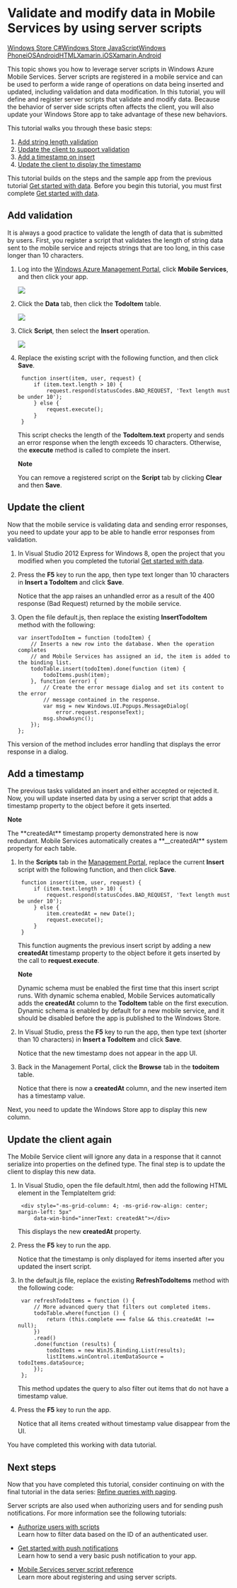 <properties linkid="develop-mobile-tutorials-validate-modify-and-augment-data-js" urlDisplayName="Validate Data" pageTitle="Use server scripts to validate data (JavaScript)" metaKeywords="" metaDescription="Learn how to use server scripts to validate, modify, and augment data with Windows Azure Mobile Services." metaCanonical="http://www.windowsazure.com/en-us/develop/mobile/tutorials/validate-modify-and-augment-data-dotnet/" disqusComments="1" umbracoNaviHide="1" />



# Validate and modify data in Mobile Services by using server scripts 
<div class="dev-center-tutorial-selector sublanding"> 
	<a href="/en-us/develop/mobile/tutorials/validate-modify-and-augment-data-dotnet" title="Windows Store C#">Windows Store C#</a><a href="/en-us/develop/mobile/tutorials/validate-modify-and-augment-data-js" title="Windows Store JavaScript" class="current">Windows Store JavaScript</a><a href="/en-us/develop/mobile/tutorials/validate-modify-and-augment-data-wp8" title="Windows Phone">Windows Phone</a><a href="/en-us/develop/mobile/tutorials/validate-modify-and-augment-data-ios" title="iOS">iOS</a><a href="/en-us/develop/mobile/tutorials/validate-modify-and-augment-data-android" title="Android">Android</a><a href="/en-us/develop/mobile/tutorials/validate-modify-and-augment-data-html" title="HTML">HTML</a><a href="/en-us/develop/mobile/tutorials/validate-modify-and-augment-data-xamarin-ios" title="Xamarin.iOS">Xamarin.iOS</a><a href="/en-us/develop/mobile/tutorials/validate-modify-and-augment-data-xamarin-android" title="Xamarin.Android">Xamarin.Android</a>
</div>


This topic shows you how to leverage server scripts in Windows Azure Mobile Services. Server scripts are registered in a mobile service and can be used to perform a wide range of operations on data being inserted and updated, including validation and data modification. In this tutorial, you will define and register server scripts that validate and modify data. Because the behavior of server side scripts often affects the client, you will also update your Windows Store app to take advantage of these new behaviors.

This tutorial walks you through these basic steps:

1. [Add string length validation]
2. [Update the client to support validation]
3. [Add a timestamp on insert]
4. [Update the client to display the timestamp]

This tutorial builds on the steps and the sample app from the previous tutorial [Get started with data]. Before you begin this tutorial, you must first complete [Get started with data].  

## <a name="string-length-validation"></a>Add validation

It is always a good practice to validate the length of data that is submitted by users. First, you register a script that validates the length of string data sent to the mobile service and rejects strings that are too long, in this case longer than 10 characters.

1. Log into the [Windows Azure Management Portal], click **Mobile Services**, and then click your app. 

   ![][0]

2. Click the **Data** tab, then click the **TodoItem** table.

   ![][1]

3. Click **Script**, then select the **Insert** operation.

   ![][2]

4. Replace the existing script with the following function, and then click **Save**.

        function insert(item, user, request) {
            if (item.text.length > 10) {
                request.respond(statusCodes.BAD_REQUEST, 'Text length must be under 10');
            } else {
                request.execute();
            }
        }

    This script checks the length of the **TodoItem.text** property and sends an error response when the length exceeds 10 characters. Otherwise, the **execute** method is called to complete the insert.

    <div class="dev-callout"> 
	<b>Note</b> 
	<p>You can remove a registered script on the <strong>Script</strong> tab by clicking <strong>Clear</strong> and then <strong>Save</strong>.</p></div>	

## <a name="update-client-validation"></a>Update the client

Now that the mobile service is validating data and sending error responses, you need to update your app to be able to handle error responses from validation.

1. In Visual Studio 2012 Express for Windows 8, open the project that you modified when you completed the tutorial [Get started with data].

2. Press the **F5** key to run the app, then type text longer than 10 characters in **Insert a TodoItem** and click **Save**.

   Notice that the app raises an unhandled error as a result of the 400 response (Bad Request) returned by the mobile service.

6. 	Open the file default.js, then replace the existing **InsertTodoItem** method with the following:

        var insertTodoItem = function (todoItem) {
            // Inserts a new row into the database. When the operation completes
            // and Mobile Services has assigned an id, the item is added to the binding list.
            todoTable.insert(todoItem).done(function (item) {
                todoItems.push(item);
            }, function (error) {
                // Create the error message dialog and set its content to the error
                // message contained in the response.
                var msg = new Windows.UI.Popups.MessageDialog(
                    error.request.responseText);
                msg.showAsync();
            });
        };

   This version of the method includes error handling that displays the error response in a dialog.

## <a name="add-timestamp"></a>Add a timestamp

The previous tasks validated an insert and either accepted or rejected it. Now, you will update inserted data by using a server script that adds a timestamp property to the object before it gets inserted.

<div class="dev-callout"><b>Note</b>
<p>The **createdAt** timestamp property demonstrated here is now redundant. Mobile Services automatically creates a **__createdAt** system property for each table.</p>
</div>

1. In the **Scripts** tab in the [Management Portal], replace the current **Insert** script with the following function, and then click **Save**.

        function insert(item, user, request) {
            if (item.text.length > 10) {
                request.respond(statusCodes.BAD_REQUEST, 'Text length must be under 10');
            } else {
                item.createdAt = new Date();
                request.execute();
            }
        }

    This function augments the previous insert script by adding a new **createdAt** timestamp property to the object before it gets inserted by the call to **request**.**execute**. 

    <div class="dev-callout"><b>Note</b>
	<p>Dynamic schema must be enabled the first time that this insert script runs. With dynamic schema enabled, Mobile Services automatically adds the <strong>createdAt</strong> column to the <strong>TodoItem</strong> table on the first execution. Dynamic schema is enabled by default for a new mobile service, and it should be disabled before the app is published to the Windows Store.</p>
    </div>

2. In Visual Studio, press the **F5** key to run the app, then type text (shorter than 10 characters) in **Insert a TodoItem** and click **Save**.

   Notice that the new timestamp does not appear in the app UI.

3. Back in the Management Portal, click the **Browse** tab in the **todoitem** table.
   
   Notice that there is now a **createdAt** column, and the new inserted item has a timestamp value.
  
Next, you need to update the Windows Store app to display this new column.

## <a name="update-client-timestamp"></a>Update the client again

The Mobile Service client will ignore any data in a response that it cannot serialize into properties on the defined type. The final step is to update the client to display this new data.

1. In Visual Studio, open the file default.html, then add the following HTML element in the TemplateItem grid:
	      
        <div style="-ms-grid-column: 4; -ms-grid-row-align: center; margin-left: 5px" 
            data-win-bind="innerText: createdAt"></div>  

   This displays the new **createdAt** property. 
	
6. Press the **F5** key to run the app. 

   Notice that the timestamp is only displayed for items inserted after you updated the insert script.

7. In the default.js file, replace the existing **RefreshTodoItems** method with the following code:

        var refreshTodoItems = function () {
            // More advanced query that filters out completed items. 
            todoTable.where(function () {
                return (this.complete === false && this.createdAt !== null);
            })
            .read()
            .done(function (results) {
                todoItems = new WinJS.Binding.List(results);
                listItems.winControl.itemDataSource = todoItems.dataSource;
            });
        };

   This method updates the query to also filter out items that do not have a timestamp value.
	
8. Press the **F5** key to run the app.

   Notice that all items created without timestamp value disappear from the UI.

You have completed this working with data tutorial.

## <a name="next-steps"> </a>Next steps

Now that you have completed this tutorial, consider continuing on with the final tutorial in the data series: [Refine queries with paging].

Server scripts are also used when authorizing users and for sending push notifications. For more information see the following tutorials:

* [Authorize users with scripts]
  <br/>Learn how to filter data based on the ID of an authenticated user.

* [Get started with push notifications] 
  <br/>Learn how to send a very basic push notification to your app.

* [Mobile Services server script reference]
  <br/>Learn more about registering and using server scripts.

<!-- Anchors. -->
[Add string length validation]: #string-length-validation
[Update the client to support validation]: #update-client-validation
[Add a timestamp on insert]: #add-timestamp
[Update the client to display the timestamp]: #update-client-timestamp
[Next Steps]: #next-steps

<!-- Images. -->
[0]: ../Media/mobile-services-selection.png
[1]: ../Media/mobile-portal-data-tables.png
[2]: ../Media/mobile-insert-script-users.png
[3]: ../Media/mobile-quickstart-startup.png

<!-- URLs. -->
[Mobile Services server script reference]: http://go.microsoft.com/fwlink/?LinkId=262293
[Get started with Mobile Services]: ../get-started/#create-new-service
[Authorize users with scripts]: ./mobile-services-authorize-users-js.md
[Refine queries with paging]: ./mobile-services-paging-data-js.md
[Get started with data]: ./mobile-services-get-started-with-data-js.md
[Get started with authentication]: ./mobile-services-get-started-with-users-js.md
[Get started with push notifications]: ./mobile-services-get-started-with-push-js.md
[C# and XAML]: ./mobile-services-validate-and-modify-data-dotnet.md
[WindowsAzure.com]: http://www.windowsazure.com/
[Management Portal]: https://manage.windowsazure.com/
[Windows Azure Management Portal]: https://manage.windowsazure.com/
